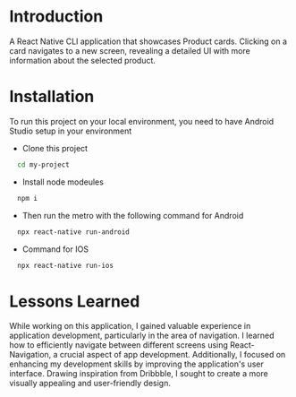 
# Introduction

A React Native CLI application that showcases Product cards. Clicking on a card navigates to a new screen, revealing a detailed UI with more information about the selected product.

# Installation

To run this project on your local environment, you need to have Android Studio setup in your environment

- Clone this project 
```bash
  cd my-project
```

- Install node modeules

```bash
  npm i
```
- Then run the metro with the following command for Android

```bash
  npx react-native run-android
```
- Command for IOS

```bash
  npx react-native run-ios
```
# Lessons Learned

While working on this application, I gained valuable experience in application development, particularly in the area of navigation. I learned how to efficiently navigate between different screens using React-Navigation, a crucial aspect of app development. Additionally, I focused on enhancing my development skills by improving the application's user interface. Drawing inspiration from Dribbble, I sought to create a more visually appealing and user-friendly design.

